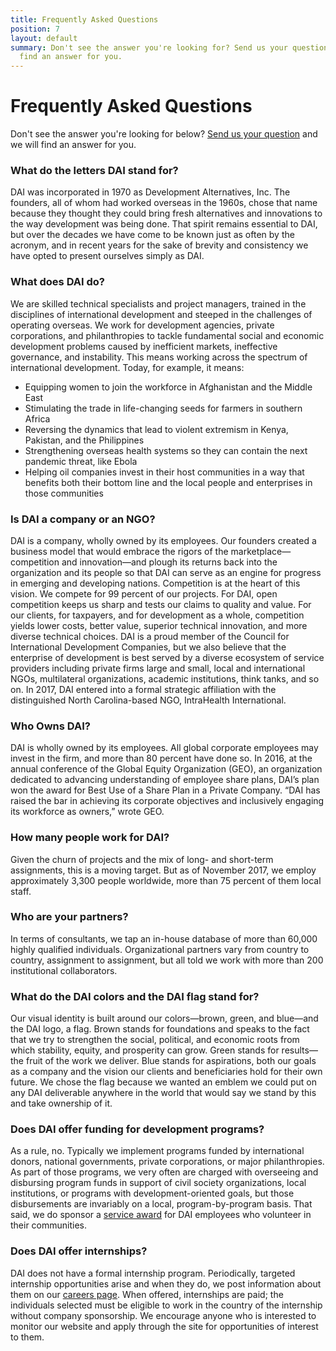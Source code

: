 ```yaml
---
title: Frequently Asked Questions
position: 7
layout: default
summary: Don't see the answer you're looking for? Send us your question and we will
  find an answer for you.
---
```


# Frequently Asked Questions

Don't see the answer you're looking for below? [Send us your question][1] and we will find an answer for you.

###  What do the letters DAI stand for?

DAI was incorporated in 1970 as Development Alternatives, Inc. The founders, all of whom had worked overseas in the 1960s, chose that name because they thought they could bring fresh alternatives and innovations to the way development was being done. That spirit remains essential to DAI, but over the decades we have come to be known just as often by the acronym, and in recent years for the sake of brevity and consistency we have opted to present ourselves simply as DAI.

###  What does DAI do?

We are skilled technical specialists and project managers, trained in the disciplines of international development and steeped in the challenges of operating overseas. We work for development agencies, private corporations, and philanthropies to tackle fundamental social and economic development problems caused by inefficient markets, ineffective governance, and instability. This means working across the spectrum of international development. Today, for example, it means:

* Equipping women to join the workforce in Afghanistan and the Middle East
* Stimulating the trade in life-changing seeds for farmers in southern Africa
* Reversing the dynamics that lead to violent extremism in Kenya, Pakistan, and the Philippines
* Strengthening overseas health systems so they can contain the next pandemic threat, like Ebola
* Helping oil companies invest in their host communities in a way that benefits both their bottom line and the local people and enterprises in those communities

### Is DAI a company or an NGO?

DAI is a company, wholly owned by its employees. Our founders created a business model that would embrace the rigors of the marketplace—competition and innovation—and plough its returns back into the organization and its people so that DAI can serve as an engine for progress in emerging and developing nations. Competition is at the heart of this vision. We compete for 99 percent of our projects. For DAI, open competition keeps us sharp and tests our claims to quality and value. For our clients, for taxpayers, and for development as a whole, competition yields lower costs, better value, superior technical innovation, and more diverse technical choices. DAI is a proud member of the Council for International Development Companies, but we also believe that the enterprise of development is best served by a diverse ecosystem of service providers including private firms large and small, local and international NGOs, multilateral organizations, academic institutions, think tanks, and so on. In 2017, DAI entered into a formal strategic affiliation with the distinguished North Carolina-based NGO, IntraHealth International.

### Who Owns DAI?
 
DAI is wholly owned by its employees. All global corporate employees may invest in the firm, and more than 80 percent have done so. In 2016, at the annual conference of the Global Equity Organization (GEO), an organization dedicated to advancing understanding of employee share plans, DAI’s plan won the award for Best Use of a Share Plan in a Private Company. “DAI has raised the bar in achieving its corporate objectives and inclusively engaging its workforce as owners,” wrote GEO.

###  How many people work for DAI?

Given the churn of projects and the mix of long- and short-term assignments, this is a moving target. But as of November 2017, we employ approximately 3,300 people worldwide, more than 75 percent of them local staff.

###  Who are your partners?

In terms of consultants, we tap an in-house database of more than 60,000 highly qualified individuals. Organizational partners vary from country to country, assignment to assignment, but all told we work with more than 200 institutional collaborators.

###  What do the DAI colors and the DAI flag stand for?

Our visual identity is built around our colors—brown, green, and blue—and the DAI logo, a flag. Brown stands for foundations and speaks to the fact that we try to strengthen the social, political, and economic roots from which stability, equity, and prosperity can grow. Green stands for results—the fruit of the work we deliver. Blue stands for aspirations, both our goals as a company and the vision our clients and beneficiaries hold for their own future. We chose the flag because we wanted an emblem we could put on any DAI deliverable anywhere in the world that would say we stand by this and take ownership of it.

###  Does DAI offer funding for development programs?

As a rule, no. Typically we implement programs funded by international donors, national governments, private corporations, or major philanthropies. As part of those programs, we very often are charged with overseeing and disbursing program funds in support of civil society organizations, local institutions, or programs with development-oriented goals, but those disbursements are invariably on a local, program-by-program basis. That said, we do sponsor a [service award][3] for DAI employees who volunteer in their communities.

### Does DAI offer internships?

DAI does not have a formal internship program. Periodically, targeted internship opportunities arise and when they do, we post information about them on our [careers page](/working-dai/job-opportunities). When offered, internships are paid; the individuals selected must be eligible to work in the country of the internship without company sponsorship. We encourage anyone who is interested to monitor our website and apply through the site for opportunities of interest to them.


[1]: mailto:steven_o'connor@dai.com?subject=faq
[3]: /news-publications/news/dai-recognizes-two-employees-their-community-service
